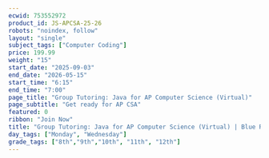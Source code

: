 ```yaml
---
ecwid: 753552972
product_id: JS-APCSA-25-26
robots: "noindex, follow"
layout: "single"
subject_tags: ["Computer Coding"]
price: 199.99
weight: "15"
start_date: "2025-09-03"
end_date: "2026-05-15"
start_time: "6:15"
end_time: "7:00"
page_title: "Group Tutoring: Java for AP Computer Science (Virtual)"
page_subtitle: "Get ready for AP CSA"
featured: 0
ribbon: "Join Now"
title: "Group Tutoring: Java for AP Computer Science (Virtual) | Blue Ridge Boost"
day_tags: ["Monday", "Wednesday"]
grade_tags: ["8th","9th","10th", "11th", "12th"]
---
```

